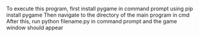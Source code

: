 To execute this program, first install pygame in command prompt using pip install pygame
Then navigate to the directory of the main program in cmd
After this, run python filename.py in command prompt and the game window should appear
